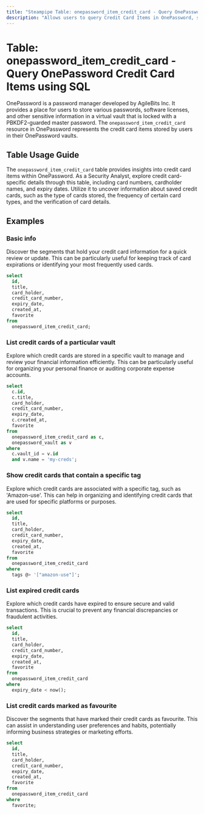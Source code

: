 ```yaml
---
title: "Steampipe Table: onepassword_item_credit_card - Query OnePassword Credit Card Items using SQL"
description: "Allows users to query Credit Card Items in OnePassword, specifically the card details, providing insights into saved credit card information and their attributes."
---
```


# Table: onepassword_item_credit_card - Query OnePassword Credit Card Items using SQL

OnePassword is a password manager developed by AgileBits Inc. It provides a place for users to store various passwords, software licenses, and other sensitive information in a virtual vault that is locked with a PBKDF2-guarded master password. The `onepassword_item_credit_card` resource in OnePassword represents the credit card items stored by users in their OnePassword vaults.

## Table Usage Guide

The `onepassword_item_credit_card` table provides insights into credit card items within OnePassword. As a Security Analyst, explore credit card-specific details through this table, including card numbers, cardholder names, and expiry dates. Utilize it to uncover information about saved credit cards, such as the type of cards stored, the frequency of certain card types, and the verification of card details.

## Examples

### Basic info
Discover the segments that hold your credit card information for a quick review or update. This can be particularly useful for keeping track of card expirations or identifying your most frequently used cards.

```sql
select
  id,
  title,
  card_holder,
  credit_card_number,
  expiry_date,
  created_at,
  favorite
from
  onepassword_item_credit_card;
```

### List credit cards of a particular vault
Explore which credit cards are stored in a specific vault to manage and review your financial information efficiently. This can be particularly useful for organizing your personal finance or auditing corporate expense accounts.

```sql
select
  c.id,
  c.title,
  card_holder,
  credit_card_number,
  expiry_date,
  c.created_at,
  favorite
from
  onepassword_item_credit_card as c,
  onepassword_vault as v
where
  c.vault_id = v.id
  and v.name = 'my-creds';
```

### Show credit cards that contain a specific tag
Explore which credit cards are associated with a specific tag, such as 'Amazon-use'. This can help in organizing and identifying credit cards that are used for specific platforms or purposes.

```sql
select
  id,
  title,
  card_holder,
  credit_card_number,
  expiry_date,
  created_at,
  favorite
from
  onepassword_item_credit_card
where
  tags @> '["amazon-use"]';
```

### List expired credit cards
Explore which credit cards have expired to ensure secure and valid transactions. This is crucial to prevent any financial discrepancies or fraudulent activities.

```sql
select
  id,
  title,
  card_holder,
  credit_card_number,
  expiry_date,
  created_at,
  favorite
from
  onepassword_item_credit_card
where
  expiry_date < now();
```

### List credit cards marked as favourite
Discover the segments that have marked their credit cards as favourite. This can assist in understanding user preferences and habits, potentially informing business strategies or marketing efforts.

```sql
select
  id,
  title,
  card_holder,
  credit_card_number,
  expiry_date,
  created_at,
  favorite
from
  onepassword_item_credit_card
where
  favorite;
```
